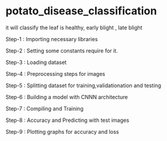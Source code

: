 # potato_disease_classification
it will classify the leaf is  healthy, early blight , late blight

Step-1 : Importing necessary libraries


Step-2 : Setting some constants require for it.


Step-3 : Loading dataset


Step-4 : Preprocessing steps for images


Step-5 : Splitting dataset for training,validationation and testing


Step-6 : Building a model with CNNN architecture


Step-7 : Compiling and Training


Step-8 : Accuracy and Predicting with test images


Step-9 : Plotting graphs for accuracy and loss
